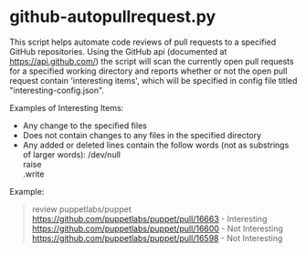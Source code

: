 github-autopullrequest.py
================

This script helps automate code reviews of pull requests to a specified GitHub repositories.
Using the GitHub api (documented at https://api.github.com/) the script will scan the 
currently open pull requests for a specified working directory and reports whether or not 
the open pull request contain 'interesting items', which will be specified in config file 
titled "interesting-config.json".

Examples of Interesting Items:
- Any change to the specified files
- Does not contain changes to any files in the specified directory
- Any added or deleted lines contain the follow words (not as substrings of larger words):
/dev/null<br>
raise<br>
.write<br>

Example:
> review puppetlabs/puppet <br>
> https://github.com/puppetlabs/puppet/pull/16663 - Interesting <br>
> https://github.com/puppetlabs/puppet/pull/16600 - Not Interesting <br>
> https://github.com/puppetlabs/puppet/pull/16598 - Not Interesting <br>
